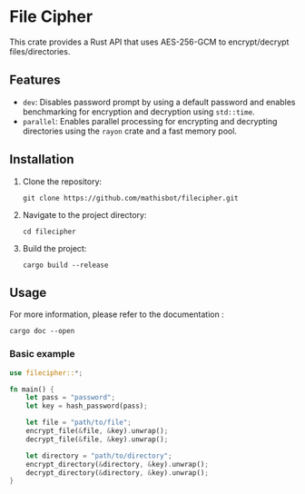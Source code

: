 # File Cipher

This crate provides a Rust API that uses AES-256-GCM to encrypt/decrypt files/directories.

## Features

- `dev`: Disables password prompt by using a default password and enables benchmarking for encryption and decryption using `std::time`.
- `parallel`: Enables parallel processing for encrypting and decrypting directories using the `rayon` crate and a fast memory pool.

## Installation

1. Clone the repository:

    ```shell
    git clone https://github.com/mathisbot/filecipher.git
    ```

2. Navigate to the project directory:

    ```shell
    cd filecipher
    ```

3. Build the project:

    ```shell
    cargo build --release
    ```

## Usage

For more information, please refer to the documentation :

```shell
cargo doc --open
```

### Basic example

```rust
use filecipher::*;

fn main() {
    let pass = "password";
    let key = hash_password(pass);

    let file = "path/to/file";
    encrypt_file(&file, &key).unwrap();
    decrypt_file(&file, &key).unwrap();

    let directory = "path/to/directory";
    encrypt_directory(&directory, &key).unwrap();
    decrypt_directory(&directory, &key).unwrap();
}
```
